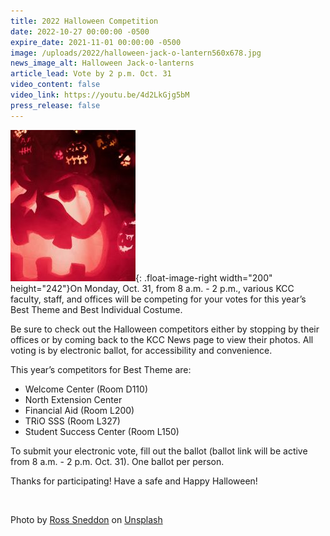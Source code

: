 ```yaml
---
title: 2022 Halloween Competition
date: 2022-10-27 00:00:00 -0500
expire_date: 2021-11-01 00:00:00 -0500
image: /uploads/2022/halloween-jack-o-lantern560x678.jpg
news_image_alt: Halloween Jack-o-lanterns
article_lead: Vote by 2 p.m. Oct. 31
video_content: false
video_link: https://youtu.be/4d2LkGjg5bM
press_release: false
---
```

![](/uploads/2022/halloween-jack-o-lantern200x242.jpg){: .float-image-right width="200" height="242"}On Monday, Oct. 31, from 8 a.m. - 2 p.m., various KCC faculty, staff, and offices will be competing for your votes for this year’s Best Theme and Best Individual Costume.

Be sure to check out the Halloween competitors either by stopping by their offices or by coming back to the KCC News page to view their photos. All voting is by electronic ballot, for accessibility and convenience.

This year’s competitors for Best Theme are:

* Welcome Center (Room D110)
* North Extension Center
* Financial Aid (Room L200)
* TRiO SSS (Room L327)
* Student Success Center (Room L150)

To submit your electronic vote, fill out the ballot (ballot link will be active from 8 a.m. - 2 p.m. Oct. 31). One ballot per person.

Thanks for participating\! Have a safe and Happy Halloween\!

&nbsp;

Photo by [Ross Sneddon](https://unsplash.com/@rosssneddon?utm_source=unsplash&amp;utm_medium=referral&amp;utm_content=creditCopyText) on [Unsplash](https://unsplash.com/s/photos/halloween-background?utm_source=unsplash&amp;utm_medium=referral&amp;utm_content=creditCopyText)
